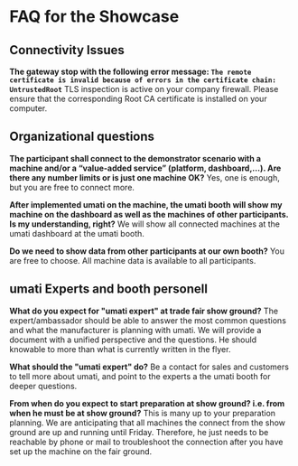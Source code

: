 # FAQ for the Showcase

## Connectivity Issues

**The gateway stop with the following error message: `The remote certificate is invalid because of errors in the certificate chain: UntrustedRoot`**
TLS inspection is active on your company firewall. Please ensure that the corresponding Root CA certificate is installed on your computer.

## Organizational questions

**The participant shall connect to the demonstrator scenario with a machine and/or a “value-added service” (platform, dashboard,…). Are there any number limits or is just one machine OK?**
Yes, one is enough, but you are free to connect more.

**After implemented umati on the machine, the umati booth will show my machine on the dashboard as well as the machines of other participants. Is my understanding, right?**
We will show all connected machines at the umati dashboard at the umati booth.

**Do we need to show data from other participants at our own booth?**
You are free to choose. All machine data is available to all participants.

## umati Experts and booth personell

**What do you expect for "umati expert" at trade fair show ground?**
The expert/ambassador should be able to answer the most common questions and what the manufacturer is planning with umati. We will provide a document with a unified perspective and the questions. He should knowable to more than what is currently written in the flyer.

**What should the "umati expert" do?**
Be a contact for sales and customers to tell more about umati, and point to the experts a the umati booth for deeper questions.

**From when do you expect to start preparation at show ground? i.e. from when he must be at show ground?**
This is many up to your preparation planning. We are anticipating that all machines the connect from the show ground are up and running until Friday. Therefore, he just needs to be reachable by phone or mail to troubleshoot the connection after you have set up the machine on the fair ground.
